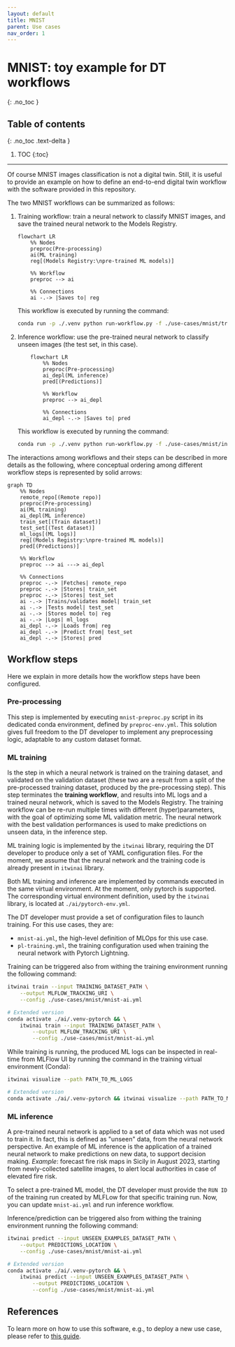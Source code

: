 ```yaml
---
layout: default
title: MNIST
parent: Use cases
nav_order: 1
---
```


# MNIST: toy example for DT workflows
{: .no_toc }

## Table of contents
{: .no_toc .text-delta }

1. TOC
{:toc}

---

Of course MNIST images classification is not a digital twin. Still, it is useful to
provide an example on how to define an end-to-end digital twin workflow with the
software provided in this repository.

The two MNIST workflows can be summarized as follows:

1. Training workflow: train a neural network to classify MNIST images, and save the trained
neural network to the Models Registry.

    ```mermaid
    flowchart LR
        %% Nodes
        preproc(Pre-processing)
        ai(ML training)
        reg[(Models Registry:\npre-trained ML models)]

        %% Workflow
        preproc --> ai

        %% Connections
        ai -.-> |Saves to| reg
    ```

    This workflow is executed by running the command:

    ```bash
    conda run -p ./.venv python run-workflow.py -f ./use-cases/mnist/training-workflow.yml
    ```

1. Inference workflow: use the pre-trained neural network to classify unseen images (the test set, in this case).

    ```mermaid
        flowchart LR
            %% Nodes
            preproc(Pre-processing)
            ai_depl(ML inference)
            pred[(Predictions)]

            %% Workflow
            preproc --> ai_depl 

            %% Connections
            ai_depl -.-> |Saves to| pred
    ```

    This workflow is executed by running the command:

    ```bash
    conda run -p ./.venv python run-workflow.py -f ./use-cases/mnist/inference-workflow.yml
    ```

The interactions among workflows and their steps can be described in more details as the following, where conceptual ordering
among different workflow steps is represented by solid arrows:

```mermaid
graph TD
    %% Nodes
    remote_repo[(Remote repo)]
    preproc(Pre-processing)
    ai(ML training)
    ai_depl(ML inference)
    train_set[(Train dataset)]
    test_set[(Test dataset)]
    ml_logs[(ML logs)]
    reg[(Models Registry:\npre-trained ML models)]
    pred[(Predictions)]

    %% Workflow
    preproc --> ai ---> ai_depl

    %% Connections
    preproc -.-> |Fetches| remote_repo
    preproc -.-> |Stores| train_set
    preproc -.-> |Stores| test_set
    ai -.-> |Trains/validates model| train_set
    ai -.-> |Tests model| test_set
    ai -.-> |Stores model to| reg
    ai -.-> |Logs| ml_logs
    ai_depl -.-> |Loads from| reg
    ai_depl -.-> |Predict from| test_set
    ai_depl -.-> |Stores| pred
```

## Workflow steps

Here we explain in more details how the workflow steps have been configured.

### Pre-processing

This step is implemented by executing `mnist-preproc.py` script in its dedicated conda environment, defined by
`preproc-env.yml`. This solution gives full freedom to the DT developer to implement any preprocessing logic, adaptable
to any custom dataset format.

### ML training

Is the step in which a neural network is trained on the training dataset, and validated on the validation dataset (these
two are a result from a split of the pre-processed training dataset, produced by the pre-processing step).
This step terminates the **training workflow**, and results into ML logs and a trained neural network, which is saved to
the Models Registry. The training workflow can be re-run multiple times with different (hyper)parameters, with the goal
of optimizing some ML validation metric. The neural network with the best validation performances is used to make
predictions on unseen data, in the inference step.

ML training logic is implemented by the `itwinai` library, requiring the DT developer to produce only a set of YAML
configuration files. For the moment, we assume that the neural network and the training code is already present in
`itwinai` library.

Both ML training and inference are implemented by commands executed in the same virtual environment. At the moment,
only pytorch is supported. The corresponding virtual environment definition, used by the `itwinai` library,
is located at `./ai/pytorch-env.yml`.

The DT developer must provide a set of configuration files to launch training. For this use cases, they are:

- `mnist-ai.yml`, the high-level definition of MLOps for this use case.
- `pl-training.yml`, the training configuration used when training the neural network with Pytorch Lightning.

Training can be triggered also from withing the training environment running the following command:

```bash
itwinai train --input TRAINING_DATASET_PATH \
    --output MLFLOW_TRACKING_URI \
    --config ./use-cases/mnist/mnist-ai.yml

# Extended version
conda activate ./ai/.venv-pytorch && \
    itwinai train --input TRAINING_DATASET_PATH \
        --output MLFLOW_TRACKING_URI \
        --config ./use-cases/mnist/mnist-ai.yml
```

While training is running, the produced ML logs can be inspected in real-time from MLFlow UI by running the command in
the training virtual environment (Conda):

```bash
itwinai visualize --path PATH_TO_ML_LOGS

# Extended version
conda activate ./ai/.venv-pytorch && itwinai visualize --path PATH_TO_ML_LOGS
```

### ML inference

A pre-trained neural network is applied to a set of data which was not used to train it. In fact, this is defined as
"unseen" data, from the neural network perspective. An example of ML inference is the application of a trained neural
network to make predictions on new data, to support decision making. *Example*: forecast fire risk maps in Sicily in
August 2023, starting from newly-collected satellite images, to alert local authorities in case of elevated fire risk.

To select a pre-trained ML model, the DT developer must provide the `RUN ID` of the training
run created by MLFLow for that specific training run. Now, you can update `mnist-ai.yml` and
run inference workflow.

Inference/prediction can be triggered also from withing the training environment running the following command:

```bash
itwinai predict --input UNSEEN_EXAMPLES_DATASET_PATH \
    --output PREDICTIONS_LOCATION \
    --config ./use-cases/mnist/mnist-ai.yml

# Extended version
conda activate ./ai/.venv-pytorch && \
    itwinai predict --input UNSEEN_EXAMPLES_DATASET_PATH \
        --output PREDICTIONS_LOCATION \
        --config ./use-cases/mnist/mnist-ai.yml
```

## References

To learn more on how to use this software, e.g., to deploy a new use case, please refer to [this guide](../How-to-use-this-software).
